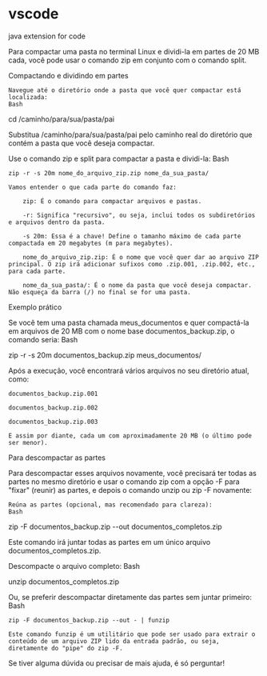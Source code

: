 # vscode
java extension for code


Para compactar uma pasta no terminal Linux e dividi-la em partes de 20 MB cada, você pode usar o comando zip em conjunto com o comando split.

Compactando e dividindo em partes

    Navegue até o diretório onde a pasta que você quer compactar está localizada:
    Bash

cd /caminho/para/sua/pasta/pai

Substitua /caminho/para/sua/pasta/pai pelo caminho real do diretório que contém a pasta que você deseja compactar.

Use o comando zip e split para compactar a pasta e dividi-la:
Bash

    zip -r -s 20m nome_do_arquivo_zip.zip nome_da_sua_pasta/

    Vamos entender o que cada parte do comando faz:

        zip: É o comando para compactar arquivos e pastas.

        -r: Significa "recursivo", ou seja, inclui todos os subdiretórios e arquivos dentro da pasta.

        -s 20m: Essa é a chave! Define o tamanho máximo de cada parte compactada em 20 megabytes (m para megabytes).

        nome_do_arquivo_zip.zip: É o nome que você quer dar ao arquivo ZIP principal. O zip irá adicionar sufixos como .zip.001, .zip.002, etc., para cada parte.

        nome_da_sua_pasta/: É o nome da pasta que você deseja compactar. Não esqueça da barra (/) no final se for uma pasta.

Exemplo prático

Se você tem uma pasta chamada meus_documentos e quer compactá-la em arquivos de 20 MB com o nome base documentos_backup.zip, o comando seria:
Bash

zip -r -s 20m documentos_backup.zip meus_documentos/

Após a execução, você encontrará vários arquivos no seu diretório atual, como:

    documentos_backup.zip.001

    documentos_backup.zip.002

    documentos_backup.zip.003

    E assim por diante, cada um com aproximadamente 20 MB (o último pode ser menor).

Para descompactar as partes

Para descompactar esses arquivos novamente, você precisará ter todas as partes no mesmo diretório e usar o comando zip com a opção -F para "fixar" (reunir) as partes, e depois o comando unzip ou zip -F novamente:

    Reúna as partes (opcional, mas recomendado para clareza):
    Bash

zip -F documentos_backup.zip --out documentos_completos.zip

Este comando irá juntar todas as partes em um único arquivo documentos_completos.zip.

Descompacte o arquivo completo:
Bash

unzip documentos_completos.zip

Ou, se preferir descompactar diretamente das partes sem juntar primeiro:
Bash

    zip -F documentos_backup.zip --out - | funzip

    Este comando funzip é um utilitário que pode ser usado para extrair o conteúdo de um arquivo ZIP lido da entrada padrão, ou seja, diretamente do "pipe" do zip -F.

Se tiver alguma dúvida ou precisar de mais ajuda, é só perguntar!
